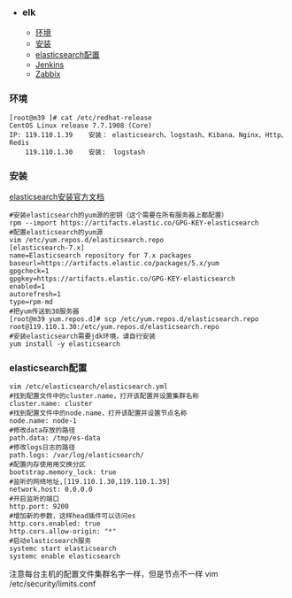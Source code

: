 + ### elk
    + [环境](#环境)
    + [安装](#安装)
    + [elasticsearch配置](#elasticsearch配置)
	+ [Jenkins](https://github.com/Kingserch/Job-accumulation/tree/Jenkins)
	+ [Zabbix](https://github.com/Kingserch/Job-accumulation/tree/zabbix)	
	
### 环境
```
[root@m39 ]# cat /etc/redhat-release 
CentOS Linux release 7.7.1908 (Core)
IP: 119.110.1.39	安装： elasticsearch、logstash、Kibana、Nginx、Http、Redis
	119.110.1.30	安装:  logstash
```
### 安装
[elasticsearch安装官方文档](https://www.elastic.co/guide/en/elasticsearch/reference/7.6/rpm.html#install-rpm)

```
#安装elasticsearch的yum源的密钥（这个需要在所有服务器上都配置）
rpm --import https://artifacts.elastic.co/GPG-KEY-elasticsearch
#配置elasticsearch的yum源
vim /etc/yum.repos.d/elasticsearch.repo
[elasticsearch-7.x]
name=Elasticsearch repository for 7.x packages
baseurl=https://artifacts.elastic.co/packages/5.x/yum
gpgcheck=1
gpgkey=https://artifacts.elastic.co/GPG-KEY-elasticsearch
enabled=1
autorefresh=1
type=rpm-md
#把yum传送到30服务器
[root@m39 yum.repos.d]# scp /etc/yum.repos.d/elasticsearch.repo root@119.110.1.30:/etc/yum.repos.d/elasticsearch.repo
#安装elasticsearch需要jdk环境，请自行安装
yum install -y elasticsearch
```
### elasticsearch配置
```
vim /etc/elasticsearch/elasticsearch.yml
#找到配置文件中的cluster.name，打开该配置并设置集群名称
cluster.name: cluster
#找到配置文件中的node.name，打开该配置并设置节点名称
node.name: node-1
#修改data存放的路径
path.data: /tmp/es-data
#修改logs日志的路径
path.logs: /var/log/elasticsearch/
#配置内存使用用交换分区
bootstrap.memory_lock: true
#监听的网络地址,[119.110.1.30,119.110.1.39]
network.host: 0.0.0.0
#开启监听的端口
http.port: 9200
#增加新的参数，这样head插件可以访问es
http.cors.enabled: true
http.cors.allow-origin: "*"
#启动elasticsearch服务
systemc	start elasticsearch
systemc	enable elasticsearch
```
注意每台主机的配置文件集群名字一样，但是节点不一样
vim /etc/security/limits.conf




